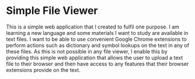 # Simple File Viewer

This is a simple web application that I created to fulfil one purpose. I am learning a new language and some materials I want to study are available in text files. I want to be able to use convenient Google Chrome extensions to perform actions such as dictionary and symbol lookups on the text in any of these files. As this is not possible in any file viewer, I enable this by providing this simple web application that allows the user to upload a text file to their browser and then have access to any features that their browser extensions provide on the text.
